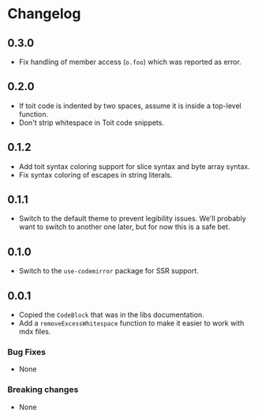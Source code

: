 # Changelog

## 0.3.0

- Fix handling of member access (`o.foo`) which was reported as error.

## 0.2.0

- If toit code is indented by two spaces, assume it is inside a top-level
  function.
- Don't strip whitespace in Toit code snippets.

## 0.1.2

- Add toit syntax coloring support for slice syntax and byte array syntax.
- Fix syntax coloring of escapes in string literals.

## 0.1.1

- Switch to the default theme to prevent legibility issues. We'll probably want
  to switch to another one later, but for now this is a safe bet.

## 0.1.0

- Switch to the `use-codemirror` package for SSR support.

## 0.0.1

- Copied the `CodeBlock` that was in the libs documentation.
- Add a `removeExcessWhitespace` function to make it easier to work with mdx
  files.

### Bug Fixes

- None

### Breaking changes

- None
